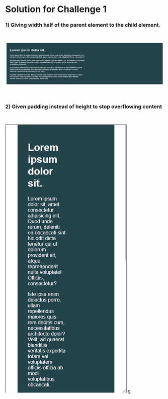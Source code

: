 # Solution for Challenge 1

### **1) Giving width half of the parent element to the child element.**

<br/>

![responsive](../img/responsive-solution.png)

<br/>

### **2) Given padding instead of height to stop overflowing content**

<br/>

![responsive in mobile](../img/responsive-in-mobile.png)
g
